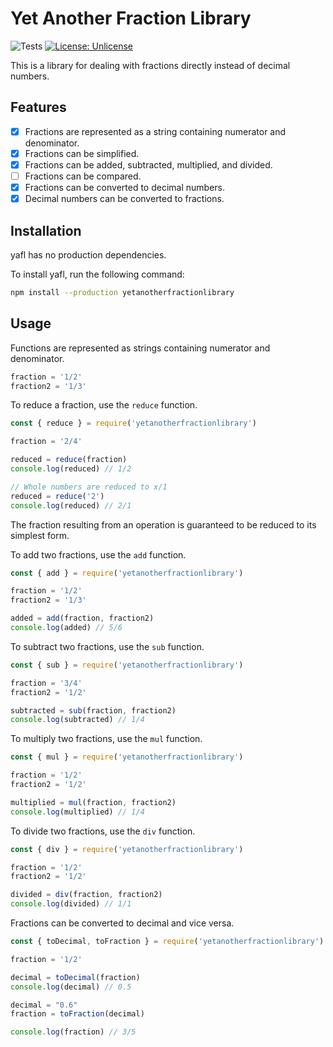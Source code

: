 # Yet Another Fraction Library
![Tests](https://github.com/Susul-1312/yetanotherfractionlibrary/actions/workflows/test.yml/badge.svg) [![License: Unlicense](https://img.shields.io/badge/license-Unlicense-blue.svg)](http://unlicense.org/)

This is a library for dealing with fractions directly instead of decimal numbers.

## Features
- [x] Fractions are represented as a string containing numerator and denominator.
- [x] Fractions can be simplified.
- [x] Fractions can be added, subtracted, multiplied, and divided.
- [ ] Fractions can be compared.
- [x] Fractions can be converted to decimal numbers.
- [x] Decimal numbers can be converted to fractions.

## Installation
yafl has no production dependencies.

To install yafl, run the following command:
```sh
npm install --production yetanotherfractionlibrary
```

## Usage
Functions are represented as strings containing numerator and denominator.
```js
fraction = '1/2'
fraction2 = '1/3'
```

To reduce a fraction, use the `reduce` function.
```js
const { reduce } = require('yetanotherfractionlibrary')

fraction = '2/4'

reduced = reduce(fraction)
console.log(reduced) // 1/2

// Whole numbers are reduced to x/1
reduced = reduce('2')
console.log(reduced) // 2/1
```
The fraction resulting from an operation is guaranteed to be reduced to its simplest form.

To add two fractions, use the `add` function.
```js
const { add } = require('yetanotherfractionlibrary')

fraction = '1/2'
fraction2 = '1/3'

added = add(fraction, fraction2)
console.log(added) // 5/6
```

To subtract two fractions, use the `sub` function.
```js
const { sub } = require('yetanotherfractionlibrary')

fraction = '3/4'
fraction2 = '1/2'

subtracted = sub(fraction, fraction2)
console.log(subtracted) // 1/4
```

To multiply two fractions, use the `mul` function.
```js
const { mul } = require('yetanotherfractionlibrary')

fraction = '1/2'
fraction2 = '1/2'

multiplied = mul(fraction, fraction2)
console.log(multiplied) // 1/4
```

To divide two fractions, use the `div` function.
```js
const { div } = require('yetanotherfractionlibrary')

fraction = '1/2'
fraction2 = '1/2'

divided = div(fraction, fraction2)
console.log(divided) // 1/1
```

Fractions can be converted to decimal and vice versa.
```js
const { toDecimal, toFraction } = require('yetanotherfractionlibrary')

fraction = '1/2'

decimal = toDecimal(fraction)
console.log(decimal) // 0.5

decimal = "0.6"
fraction = toFraction(decimal)

console.log(fraction) // 3/5
```